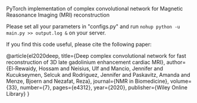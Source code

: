 
PyTorch implementation of complex convolutional network for Magnetic Reasonance Imaging (MRI) reconstruction 

Please set all your parameters in "configs.py" and run `nohup python -u main.py >> output.log &` on your server.

If you find this code useful, please cite the following paper:

@article{el2020deep,
  title={Deep complex convolutional network for fast reconstruction of 3D late gadolinium enhancement cardiac MRI},
  author={El-Rewaidy, Hossam and Neisius, Ulf and Mancio, Jennifer and Kucukseymen, Selcuk and Rodriguez, Jennifer and Paskavitz, Amanda and Menze, Bjoern and Nezafat, Reza},
  journal={NMR in Biomedicine},
  volume={33},
  number={7},
  pages={e4312},
  year={2020},
  publisher={Wiley Online Library}
}
